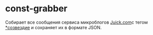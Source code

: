 const-grabber
=============

Собирает все сообщения сервиса микроблогов [Juick.com](http://juick.com)с тегом 
[\*созвездие](http://juick.com/tag/%D1%81%D0%BE%D0%B7%D0%B2%D0%B5%D0%B7%D0%B4%D0%B8%D0%B5) 
и сохраняет их в формате JSON.
